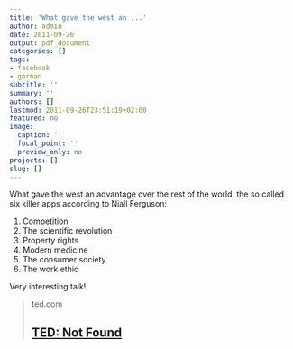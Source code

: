 ```yaml
---
title: 'What gave the west an ...'
author: admin
date: 2011-09-26
output: pdf_document
categories: []
tags:
- facebook
- german
subtitle: ''
summary: ''
authors: []
lastmod: 2011-09-26T23:51:19+02:00
featured: no
image:
  caption: ''
  focal_point: ''
  preview_only: no
projects: []
slug: []
---
```

What gave the west an advantage over the rest of the world, the so called six killer apps according to Niall Ferguson:

1. Competition
2. The scientific revolution
3. Property rights
4. Modern medicine
5. The consumer society
6. The work ethic

Very interesting talk!
> ted.com
> ## [TED: Not Found](http://www.ted.com/talks/niall_ferguson_the_6_killer_apps_of_prosperity.html#.ToDzq07pkhY.facebook)
>

